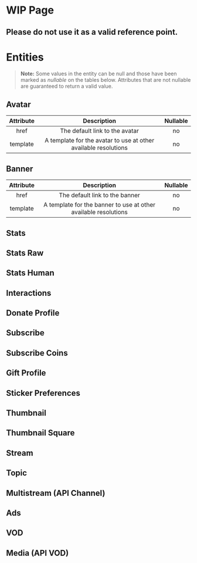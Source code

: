 # WIP Page
## Please do not use it as a valid reference point.

# Entities
> **Note:** Some values in the entity can be null and those have been marked as *nullable* on the tables below. Attributes that are not nullable are guaranteed to return a valid value.

## Avatar
| **Attribute** |                         **Description**                         | **Nullable** |
|:-------------:|:---------------------------------------------------------------:|:------------:|
| href          | The default link to the avatar                                  | no           |
| template      | A template for the avatar to use at other available resolutions | no           |

## Banner
| **Attribute** |                         **Description**                         | **Nullable** |
|:-------------:|:---------------------------------------------------------------:|:------------:|
| href          | The default link to the banner                                  | no           |
| template      | A template for the banner to use at other available resolutions | no           |

## Stats

## Stats Raw

## Stats Human

## Interactions

## Donate Profile

## Subscribe

## Subscribe Coins

## Gift Profile

## Sticker Preferences

## Thumbnail

## Thumbnail Square

## Stream

## Topic

## Multistream (API Channel)

## Ads

## VOD

## Media (API VOD)

